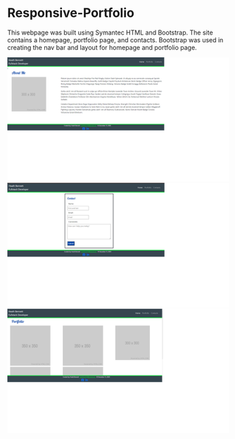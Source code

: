 # Responsive-Portfolio
This webpage was built using Symantec HTML and Bootstrap. The site contains a homepage, portfolio page, and contacts.  Bootstrap was used in creating the nav bar and layout for homepage and portfolio page. 

![Image of Homepage](./assets/homepage.png)
![Image of Contact page](./assets/contact.png)
![Image of Portfolio page](./assets/portgolio.png)